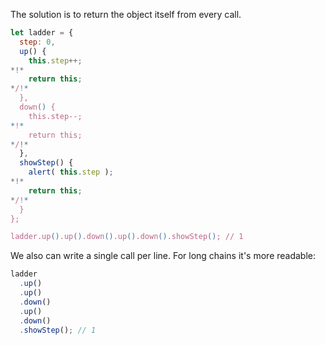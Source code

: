 The solution is to return the object itself from every call.

```js run demo
let ladder = {
  step: 0,
  up() {
    this.step++;
*!*
    return this;
*/!*
  },
  down() {
    this.step--;
*!*
    return this;
*/!*
  },
  showStep() {
    alert( this.step );
*!*
    return this;
*/!*
  }
};

ladder.up().up().down().up().down().showStep(); // 1
```

We also can write a single call per line. For long chains it's more readable:

```js
ladder
  .up()
  .up()
  .down()
  .up()
  .down()
  .showStep(); // 1
```
